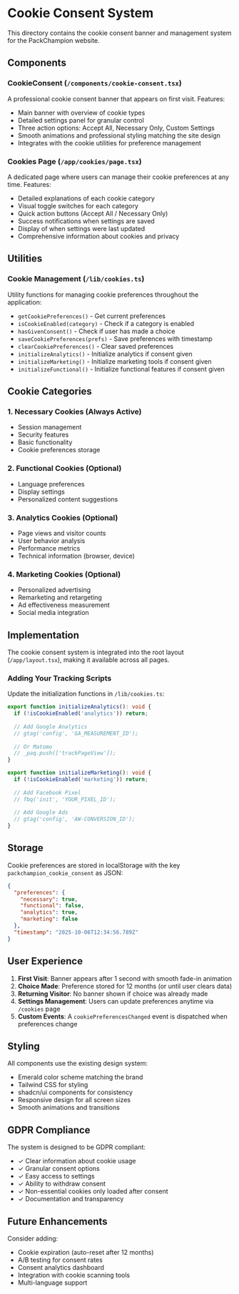 # Cookie Consent System

This directory contains the cookie consent banner and management system for the PackChampion website.

## Components

### CookieConsent (`/components/cookie-consent.tsx`)
A professional cookie consent banner that appears on first visit. Features:
- Main banner with overview of cookie types
- Detailed settings panel for granular control
- Three action options: Accept All, Necessary Only, Custom Settings
- Smooth animations and professional styling matching the site design
- Integrates with the cookie utilities for preference management

### Cookies Page (`/app/cookies/page.tsx`)
A dedicated page where users can manage their cookie preferences at any time. Features:
- Detailed explanations of each cookie category
- Visual toggle switches for each category
- Quick action buttons (Accept All / Necessary Only)
- Success notifications when settings are saved
- Display of when settings were last updated
- Comprehensive information about cookies and privacy

## Utilities

### Cookie Management (`/lib/cookies.ts`)
Utility functions for managing cookie preferences throughout the application:

- `getCookiePreferences()` - Get current preferences
- `isCookieEnabled(category)` - Check if a category is enabled
- `hasGivenConsent()` - Check if user has made a choice
- `saveCookiePreferences(prefs)` - Save preferences with timestamp
- `clearCookiePreferences()` - Clear saved preferences
- `initializeAnalytics()` - Initialize analytics if consent given
- `initializeMarketing()` - Initialize marketing tools if consent given
- `initializeFunctional()` - Initialize functional features if consent given

## Cookie Categories

### 1. Necessary Cookies (Always Active)
- Session management
- Security features
- Basic functionality
- Cookie preferences storage

### 2. Functional Cookies (Optional)
- Language preferences
- Display settings
- Personalized content suggestions

### 3. Analytics Cookies (Optional)
- Page views and visitor counts
- User behavior analysis
- Performance metrics
- Technical information (browser, device)

### 4. Marketing Cookies (Optional)
- Personalized advertising
- Remarketing and retargeting
- Ad effectiveness measurement
- Social media integration

## Implementation

The cookie consent system is integrated into the root layout (`/app/layout.tsx`), making it available across all pages.

### Adding Your Tracking Scripts

Update the initialization functions in `/lib/cookies.ts`:

```typescript
export function initializeAnalytics(): void {
  if (!isCookieEnabled('analytics')) return;
  
  // Add Google Analytics
  // gtag('config', 'GA_MEASUREMENT_ID');
  
  // Or Matomo
  // _paq.push(['trackPageView']);
}

export function initializeMarketing(): void {
  if (!isCookieEnabled('marketing')) return;
  
  // Add Facebook Pixel
  // fbq('init', 'YOUR_PIXEL_ID');
  
  // Add Google Ads
  // gtag('config', 'AW-CONVERSION_ID');
}
```

## Storage

Cookie preferences are stored in localStorage with the key `packchampion_cookie_consent` as JSON:

```json
{
  "preferences": {
    "necessary": true,
    "functional": false,
    "analytics": true,
    "marketing": false
  },
  "timestamp": "2025-10-06T12:34:56.789Z"
}
```

## User Experience

1. **First Visit**: Banner appears after 1 second with smooth fade-in animation
2. **Choice Made**: Preference stored for 12 months (or until user clears data)
3. **Returning Visitor**: No banner shown if choice was already made
4. **Settings Management**: Users can update preferences anytime via `/cookies` page
5. **Custom Events**: A `cookiePreferencesChanged` event is dispatched when preferences change

## Styling

All components use the existing design system:
- Emerald color scheme matching the brand
- Tailwind CSS for styling
- shadcn/ui components for consistency
- Responsive design for all screen sizes
- Smooth animations and transitions

## GDPR Compliance

The system is designed to be GDPR compliant:
- ✓ Clear information about cookie usage
- ✓ Granular consent options
- ✓ Easy access to settings
- ✓ Ability to withdraw consent
- ✓ Non-essential cookies only loaded after consent
- ✓ Documentation and transparency

## Future Enhancements

Consider adding:
- Cookie expiration (auto-reset after 12 months)
- A/B testing for consent rates
- Consent analytics dashboard
- Integration with cookie scanning tools
- Multi-language support
